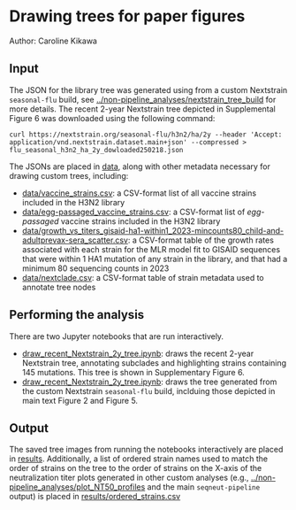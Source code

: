 # Drawing trees for paper figures 
Author: Caroline Kikawa

## Input
The JSON for the library tree was generated using from a custom Nextstrain `seasonal-flu` build, see [../non-pipeline_analyses/nextstrain_tree_build](../non-pipeline_analyses/nextstrain_tree_build) for more details. The recent 2-year Nextstrain tree depicted in Supplemental Figure 6 was downloaded using the following command:

    curl https://nextstrain.org/seasonal-flu/h3n2/ha/2y --header 'Accept: application/vnd.nextstrain.dataset.main+json' --compressed > flu_seasonal_h3n2_ha_2y_dowloaded250218.json

The JSONs are placed in [data](data), along with other metadata necessary for drawing custom trees, including:
* [data/vaccine_strains.csv](data/vaccine_strains.csv): a CSV-format list of all vaccine strains included in the H3N2 library
* [data/egg-passaged_vaccine_strains.csv](data/egg-passaged_vaccine_strains.csv): a CSV-format list of *egg-passaged* vaccine strains included in the H3N2 library
* [data/growth_vs_titers_gisaid-ha1-within1_2023-mincounts80_child-and-adultprevax-sera_scatter.csv](data/growth_vs_titers_gisaid-ha1-within1_2023-mincounts80_child-and-adultprevax-sera_scatter.csv): a CSV-format table of the growth rates associated with each strain for the MLR model fit to GISAID sequences that were within 1 HA1 mutation of any strain in the library, and that had a minimum 80 sequencing counts in 2023
* [data/nextclade.csv](data/nextclade.csv): a CSV-format table of strain metadata used to annotate tree nodes

## Performing the analysis
There are two Jupyter notebooks that are run interactively. 
* [draw_recent_Nextstrain_2y_tree.ipynb](draw_recent_Nextstrain_2y_tree.ipynb): draws the recent 2-year Nextstrain tree, annotating subclades and highlighting strains containing 145 mutations. This tree is shown in Supplementary Figure 6.
* [draw_recent_Nextstrain_2y_tree.ipynb](draw_recent_Nextstrain_2y_tree.ipynb): draws the tree generated from the custom Nextstrain `seasonal-flu` build, inclduing those depicted in main text Figure 2 and Figure 5. 

## Output
The saved tree images from running the notebooks interactively are placed in [results](results). Additionally, a list of ordered strain names used to match the order of strains on the tree to the order of strains on the X-axis of the neutralization titer plots generated in other custom analyses (e.g., [../non-pipeline_analyses/plot_NT50_profiles](../non-pipeline_analyses/plot_NT50_profiles) and the main `seqneut-pipeline` output) is placed in [results/ordered_strains.csv](results/ordered_strains.csv)
